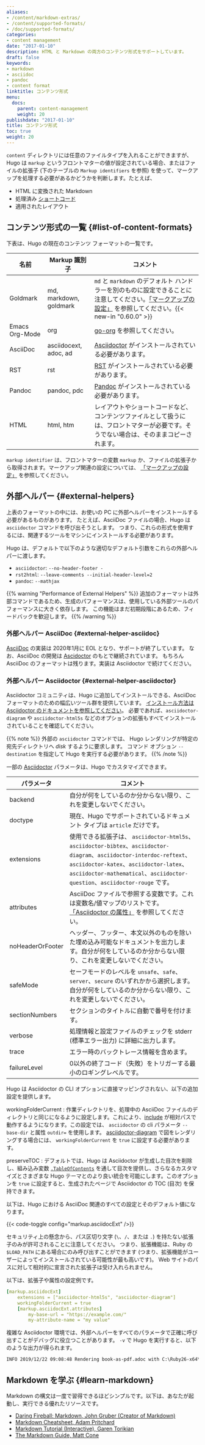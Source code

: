 ```yaml
---
aliases:
- /content/markdown-extras/
- /content/supported-formats/
- /doc/supported-formats/
categories:
- content management
date: "2017-01-10"
description: HTML と Markdown の両方のコンテンツ形式をサポートしています。
draft: false
keywords:
- markdown
- asciidoc
- pandoc
- content format
linktitle: コンテンツ形式
menu:
  docs:
    parent: content-management
    weight: 20
publishdate: "2017-01-10"
title: コンテンツ形式
toc: true
weight: 20
---
```


`content` ディレクトリには任意のファイルタイプを入れることができますが、Hugo は `markup` というフロントマターの値が設定されている場合、またはファイルの拡張子 (下のテーブルの `Markup identifiers` を参照) を使って、マークアップを処理する必要があるかどうかを判断します。たとえば、

* HTML に変換された Markdown
* 処理済み [ショートコード](/content-management/shortcodes/)
* 適用されたレイアウト

## コンテンツ形式の一覧 {#list-of-content-formats}

下表は、Hugo の現在のコンテンツ フォーマットの一覧です。

| 名前  | Markup 識別子 | コメント |
| ------------- | ------------- |-------------|
| Goldmark  | md, markdown, goldmark  | `md` と `markdown` のデフォルト ハンドラーを別のものに設定できることに注意してください。[「マークアップの設定」](/getting-started/configuration-markup/) を参照してください。{{< new-in "0.60.0" >}} |
| Emacs Org-Mode | org | [go-org](https://github.com/niklasfasching/go-org) を参照してください。 |
| AsciiDoc | asciidocext, adoc, ad  | [Asciidoctor][ascii] がインストールされている必要があります。 |
| RST | rst | [RST](https://docutils.sourceforge.io/rst.html) がインストールされている必要があります。 |
| Pandoc| pandoc, pdc | [Pandoc](https://www.pandoc.org/) がインストールされている必要があります。 |
| HTML | html, htm | レイアウトやショートコードなど、コンテンツファイルとして扱うには、フロントマターが必要です。そうでない場合は、そのままコピーされます。 |

`markup identifier` は、フロントマターの変数 `markup` か、ファイルの拡張子から取得されます。マークアップ関連の設定については、 [「マークアップの設定」](/getting-started/configuration-markup/) を参照してください。

## 外部ヘルパー {#external-helpers}

上表のフォーマットの中には、お使いの PC に外部ヘルパーをインストールする必要があるものがあります。
たとえば、AsciiDoc ファイルの場合、Hugo は `asciidoctor` コマンドを呼び出そうとします。
つまり、これらの形式を使用するには、関連するツールをマシンにインストールする必要があります。

Hugo は、デフォルトで以下のような適切なデフォルト引数をこれらの外部ヘルパーに渡します。

- `asciidoctor`: `--no-header-footer -`
- `rst2html`: `--leave-comments --initial-header-level=2`
- `pandoc`: `--mathjax`

{{% warning "Performance of External Helpers" %}}
追加のフォーマットは外部コマンドであるため、生成のパフォーマンスは、使用している外部ツールのパフォーマンスに大きく依存します。 この機能はまだ初期段階にあるため、フィードバックを歓迎します。
{{% /warning %}}

### 外部ヘルパー AsciiDoc {#external-helper-asciidoc}

[AsciiDoc](https://github.com/asciidoc/asciidoc) の実装は 2020年1月に EOL となり、サポートが終了しています。
なお、AsciiDoc の開発は [Ascidoctor](https://github.com/asciidoctor) のもとで継続されています。 
もちろん AsciiDoc のフォーマットは残ります。実装は Asciidoctor で続けてください。

### 外部ヘルパー Asciidoctor {#external-helper-asciidoctor}

Asciidoctor コミュニティは、Hugo に追加してインストールできる、AsciiDoc フォーマットのための幅広いツール群を提供しています。
[インストール方法は Asciidoctor のドキュメントを参照してください](https://asciidoctor.org/docs/install-toolchain/)。 
必要であれば、`asciidoctor-diagram` や `asciidoctor-html5s` などのオプションの拡張もすべてインストールされていることを確認してください。

{{% note %}}
外部の `asciidoctor` コマンドでは、 Hugo レンダリングが特定の宛先ディレクトリへ _disk_ するように要求します。 コマンド オプション `--destination` を指定して Hugo を実行する必要があります。
{{% /note %}}

一部の [Asciidoctor](https://asciidoctor.org/man/asciidoctor/) パラメータは、Hugo でカスタマイズできます。

パラメータ | コメント
--- | ---
backend | 自分が何をしているのか分からない限り、これを変更しないでください。
doctype | 現在、Hugo でサポートされているドキュメント タイプは `article` だけです。
extensions | 使用できる拡張子は、 `asciidoctor-html5s`、`asciidoctor-bibtex`、`asciidoctor-diagram`、`asciidoctor-interdoc-reftext`、`asciidoctor-katex`、`asciidoctor-latex`、`asciidoctor-mathematical`、`asciidoctor-question`、`asciidoctor-rouge` です。
attributes | AsciiDoc ファイルで参照する変数です。これは変数名/値マップのリストです。 [「Asciidoctor の属性」](https://asciidoctor.org/docs/asciidoc-syntax-quick-reference/#attributes-and-substitutions) を参照してください。
noHeaderOrFooter | ヘッダー、フッター、本文以外のものを除いた埋め込み可能なドキュメントを出力します。自分が何をしているのか分からない限り、これを変更しないでください。
safeMode | セーフモードのレベルを `unsafe`、`safe`、`server`、`secure` のいずれかから選択します。自分が何をしているのか分からない限り、これを変更しないでください。
sectionNumbers | セクションのタイトルに自動で番号を付けます。
verbose | 処理情報と設定ファイルのチェックを stderr (標準エラー出力) に詳細に出力します。
trace | エラー時のバックトレース情報を含めます。
failureLevel | 0以外の終了コード（失敗）をトリガーする最小のロギングレベルです。

Hugo は Asciidoctor の CLI オプションに直接マッピングされない、以下の追加設定を提供します。

workingFolderCurrent
: 作業ディレクトリを、処理中の AsciiDoc ファイルのディレクトリと同じになるように設定します。これにより、[include](https://asciidoctor.org/docs/asciidoc-syntax-quick-reference/#include-files) が相対パスで動作するようになります。この設定では、 `asciidoctor` の cli パラメータ `--base-dir` と属性 `outdir=` を使用します。 [asciidoctor-diagram](https://asciidoctor.org/docs/asciidoctor-diagram/) で図をレンダリングする場合には、 `workingFolderCurrent` を `true` に設定する必要があります。

preserveTOC
: デフォルトでは、Hugo は Asciidoctor が生成した目次を削除し、組み込み変数 [`.TableOfContents`](/content-management/toc/) を通して目次を提供し、さらなるカスタマイズとさまざまな Hugo テーマとのより良い統合を可能にします。このオプションを `true` に設定すると、生成されたページで Asciidoctor の TOC (目次) を保持できます。

以下は、Hugo における AsciiDoc 関連のすべての設定とそのデフォルト値になります。

{{< code-toggle config="markup.asciidocExt" />}}

セキュリティ上の懸念から、パス区切り文字 (`\`、`/`、または `.`) を持たない拡張子のみが許可されることに注意してください。 つまり、拡張機能は、Ruby の `$LOAD_PATH` にある場合にのみ呼び出すことができます (つまり、拡張機能がユーザーによってインストールされている可能性が最も高いです)。 Web サイトのパスに対して相対的に宣言された拡張子は受け入れられません。

以下は、拡張子や属性の設定例です。

```yml
[markup.asciidocExt]
    extensions = ["asciidoctor-html5s", "asciidoctor-diagram"]
    workingFolderCurrent = true
    [markup.asciidocExt.attributes]
        my-base-url = "https://example.com/"
        my-attribute-name = "my value"
```

複雑な Asciidoctor 環境では、外部ヘルパーをすべてのパラメータで正確に呼び出すことがデバッグに役立つことがあります。 `-v` で Hugo を実行すると、以下のような出力が得られます。

```txt
INFO 2019/12/22 09:08:48 Rendering book-as-pdf.adoc with C:\Ruby26-x64\bin\asciidoctor.bat using asciidoc args [--no-header-footer -r asciidoctor-html5s -b html5s -r asciidoctor-diagram --base-dir D:\prototypes\hugo_asciidoc_ddd\docs -a outdir=D:\prototypes\hugo_asciidoc_ddd\build -] ...
```

## Markdown を学ぶ {#learn-markdown}

Markdown の構文は一度で習得できるほどシンプルです。以下は、あなたが起動し、実行できる優れたリソースです。

* [Daring Fireball: Markdown, John Gruber (Creator of Markdown)][fireball]
* [Markdown Cheatsheet, Adam Pritchard][mdcheatsheet]
* [Markdown Tutorial (Interactive), Garen Torikian][mdtutorial]
* [The Markdown Guide, Matt Cone][mdguide]

[`emojify` function]: /functions/emojify/
[ascii]: https://asciidoctor.org/
[config]: /getting-started/configuration/
[developer tools]: /tools/
[emojis]: https://www.webpagefx.com/tools/emoji-cheat-sheet/
[fireball]: https://daringfireball.net/projects/markdown/
[gfmtasks]: https://guides.github.com/features/mastering-markdown/#syntax
[helperssource]: https://github.com/gohugoio/hugo/blob/77c60a3440806067109347d04eb5368b65ea0fe8/helpers/general.go#L65
[hl]: /content-management/syntax-highlighting/
[hlsc]: /content-management/shortcodes/#highlight
[hugocss]: /css/style.css
[ietf]: https://tools.ietf.org/html/
[mathjaxdocs]: https://docs.mathjax.org/en/latest/
[mdcheatsheet]: https://github.com/adam-p/markdown-here/wiki/Markdown-Cheatsheet
[mdguide]: https://www.markdownguide.org/
[mdtutorial]: https://www.markdowntutorial.com/
[org]: https://orgmode.org/
[pandoc]: https://www.pandoc.org/
[rest]: https://docutils.sourceforge.io/rst.html
[sc]: /content-management/shortcodes/
[sct]: /templates/shortcode-templates/
